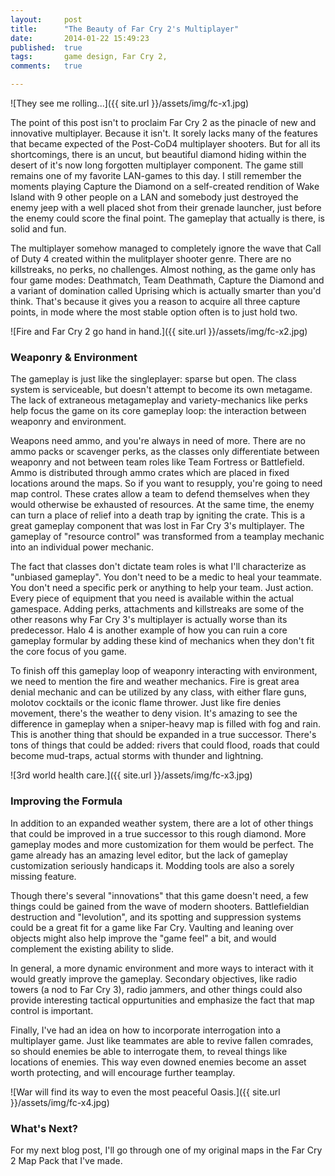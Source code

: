 ```yaml
---
layout: 	post
title:  	"The Beauty of Far Cry 2's Multiplayer"
date:   	2014-01-22 15:49:23
published:	true
tags:		game design, Far Cry 2,
comments:   true

---
```


![They see me rolling...]({{ site.url }}/assets/img/fc-x1.jpg)

The point of this post isn't to proclaim Far Cry 2 as the pinacle of new and innovative multiplayer. Because it isn't. It sorely lacks many of the features that became expected of the Post-CoD4 multiplayer shooters. But for all its shortcomings, there is an uncut, but beautiful diamond hiding within the desert of it's now long forgotten multiplayer component. The game still remains one of my favorite LAN-games to this day. I still remember the moments playing Capture the Diamond on a self-created rendition of Wake Island with 9 other people on a LAN and somebody just destroyed the enemy jeep with a well placed shot from their grenade launcher, just before the enemy could score the final point. The gameplay that actually is there, is solid and fun.

<!-- more -->

The multiplayer somehow managed to completely ignore the wave that Call of Duty 4 created within the mulitplayer shooter genre. There are no killstreaks, no perks, no challenges. Almost nothing, as the game only has four game modes: Deathmatch, Team Deathmath, Capture the Diamond and a variant of domination called Uprising which is actually smarter than you'd think. That's because it gives you a reason to acquire all three capture points, in mode where the most stable option often is to just hold two.

![Fire and Far Cry 2 go hand in hand.]({{ site.url }}/assets/img/fc-x2.jpg)
### Weaponry & Environment

The gameplay is just like the singleplayer: sparse but open. The class system is serviceable, but doesn't attempt to become its own metagame. The lack of extraneous metagameplay and variety-mechanics like perks help focus the game on its core gameplay loop: the interaction between weaponry and environment.

Weapons need ammo, and you're always in need of more. There are no ammo packs or scavenger perks, as the classes only differentiate between weaponry and not between team roles like Team Fortress or Battlefield. Ammo is distributed through ammo crates which are placed in fixed locations around the maps. So if you want to resupply, you're going to need map control. These crates allow a team to defend themselves when they would otherwise be exhausted of resources. At the same time, the enemy can turn a place of relief into a death trap by igniting the crate. This is a great gameplay component that was lost in Far Cry 3's multiplayer. The gameplay of "resource control" was transformed from a teamplay mechanic into an individual power mechanic.

The fact that classes don't dictate team roles is what I'll characterize as "unbiased gameplay". You don't need to be a medic to heal your teammate. You don't need a specific perk or anything to help your team. Just action. Every piece of equipment that you need is available within the actual gamespace. Adding perks, attachments and killstreaks are some of the other reasons why Far Cry 3's multiplayer is actually worse than its predecessor. Halo 4 is another example of how you can ruin a core gameplay formular by adding these kind of mechanics when they don't fit the core focus of you game.

To finish off this gameplay loop of weaponry interacting with environment, we need to mention the fire and weather mechanics. Fire is great area denial mechanic and can be utilized by any class, with either flare guns, molotov cocktails or the iconic flame thrower. Just like fire denies movement, there's the weather to deny vision. It's amazing to see the difference in gameplay when a sniper-heavy map is filled with fog and rain. This is another thing that should be expanded in a true successor. There's tons of things that could be added: rivers that could flood, roads that could become mud-traps, actual storms with thunder and lightning.

![3rd world health care.]({{ site.url }}/assets/img/fc-x3.jpg)
### Improving the Formula

In addition to an expanded weather system, there are a lot of other things that could be improved in a true successor to this rough diamond. More gameplay modes and more customization for them would be perfect. The game already has an amazing level editor, but the lack of gameplay customization seriously handicaps it. Modding tools are also a sorely missing feature.

Though there's several "innovations" that this game doesn't need, a few things could be gained from the wave of modern shooters. Battlefieldian destruction and "levolution", and its spotting and suppression systems could be a great fit for a game like Far Cry. Vaulting and leaning over objects might also help improve the "game feel" a bit, and would complement the existing ability to slide.

In general, a more dynamic environment and more ways to interact with it would greatly improve the gameplay. Secondary objectives, like radio towers (a nod to Far Cry 3), radio jammers, and other things could also provide interesting tactical oppurtunities and emphasize the fact that map control is important.

Finally, I've had an idea on how to incorporate interrogation into a multiplayer game. Just like teammates are able to revive fallen comrades, so should enemies be able to interrogate them, to reveal things like locations of enemies. This way even downed enemies become an asset worth protecting, and will encourage further teamplay.

![War will find its way to even the most peaceful Oasis.]({{ site.url }}/assets/img/fc-x4.jpg)
### What's Next?

For my next blog post, I'll go through one of my original maps in the Far Cry 2 Map Pack that I've made.